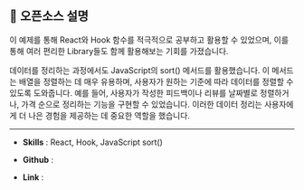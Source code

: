 ## 📜 오픈소스 설명

이 예제를 통해 React와 Hook 함수를 적극적으로 공부하고 활용할 수 있었으며, 이를 통해 여러 편리한 Library들도 함께 활용해보는 기회를 가졌습니다.

데이터를 정리하는 과정에서도 JavaScript의 sort() 메서드를 활용했습니다. 이 메서드는 배열을 정렬하는 데 매우 유용하며, 사용자가 원하는 기준에 따라 데이터를 정렬할 수 있도록 도와줍니다. 예를 들어, 사용자가 작성한 피드백이나 리뷰를 날짜별로 정렬하거나, 가격 순으로 정리하는 기능을 구현할 수 있었습니다. 이러한 데이터 정리는 사용자에게 더 나은 경험을 제공하는 데 중요한 역할을 했습니다.

---

- **Skills** : React, Hook, JavaScript sort()

- **Github** :

- **Link** :